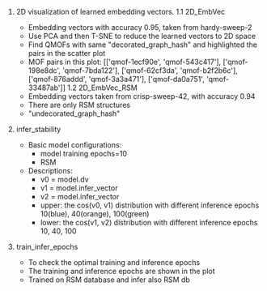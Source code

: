 1. 2D visualization of learned embedding vectors. 
    1.1 2D_EmbVec
    - Embedding vectors with accuracy 0.95, taken from hardy-sweep-2
    - Use PCA and then T-SNE to reduce the learned vectors to 2D space
    - Find QMOFs with same "decorated_graph_hash" and highlighted the pairs in the scatter plot
    - MOF pairs in this plot:
        [['qmof-1ecf90e', 'qmof-543c417'],
        ['qmof-198e8dc', 'qmof-7bda122'],
        ['qmof-62cf3da', 'qmof-b2f2b6c'],
        ['qmof-876addd', 'qmof-3a3a471'],
        ['qmof-da0a751', 'qmof-33487ab']]
    1.2 2D_EmbVec_RSM
    - Embedding vectors taken from crisp-sweep-42, with accuracy 0.94
    - There are only RSM structures
    - "undecorated_graph_hash"

2. infer_stability
    - Basic model configurations:
        - model training epochs=10
        - RSM
    - Descriptions:
        - v0 = model.dv
        - v1 = model.infer_vector
        - v2 = model.infer_vector
        - upper: the cos(v0, v1) distribution with different inference epochs 10(blue), 40(orange), 100(green)
        - lower: the cos(v1, v2) distribution with different inference epochs 10, 40, 100

3. train_infer_epochs
    - To check the optimal training and inference epochs
    - The training and inference epochs are shown in the plot
    - Trained on RSM database and infer also RSM db
